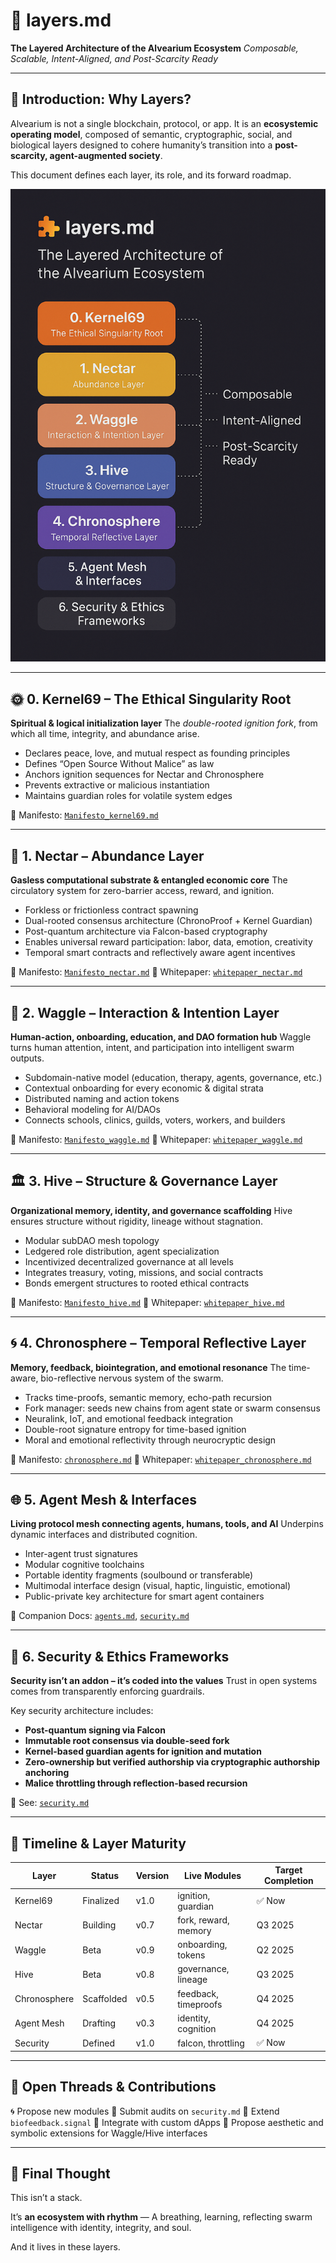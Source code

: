 # 🧩 layers.md

**The Layered Architecture of the Alvearium Ecosystem**
*Composable, Scalable, Intent-Aligned, and Post-Scarcity Ready*

---

## 🧱 Introduction: Why Layers?

Alvearium is not a single blockchain, protocol, or app.
It is an **ecosystemic operating model**, composed of semantic, cryptographic, social, and biological layers designed to cohere humanity’s transition into a **post-scarcity, agent-augmented society**.

This document defines each layer, its role, and its forward roadmap.

![Alvearium Layered Stack](../schematics/schematic_layers_overview.png)

---

## 🌞 0. Kernel69 – The Ethical Singularity Root

**Spiritual & logical initialization layer**
The *double-rooted ignition fork*, from which all time, integrity, and abundance arise.

* Declares peace, love, and mutual respect as founding principles
* Defines “Open Source Without Malice” as law
* Anchors ignition sequences for Nectar and Chronosphere
* Prevents extractive or malicious instantiation
* Maintains guardian roles for volatile system edges

📂 Manifesto: [`Manifesto_kernel69.md`](../manifestos/Manifesto_kernel69.md)

---

## 🔄 1. Nectar – Abundance Layer

**Gasless computational substrate & entangled economic core**
The circulatory system for zero-barrier access, reward, and ignition.

* Forkless or frictionless contract spawning
* Dual-rooted consensus architecture (ChronoProof + Kernel Guardian)
* Post-quantum architecture via Falcon-based cryptography
* Enables universal reward participation: labor, data, emotion, creativity
* Temporal smart contracts and reflectively aware agent incentives

📂 Manifesto: [`Manifesto_nectar.md`](../manifestos/Manifesto_nectar.md)
📄 Whitepaper: [`whitepaper_nectar.md`](../whitepapers/whitepaper_nectar.md)

---

## 🐝 2. Waggle – Interaction & Intention Layer

**Human-action, onboarding, education, and DAO formation hub**
Waggle turns human attention, intent, and participation into intelligent swarm outputs.

* Subdomain-native model (education, therapy, agents, governance, etc.)
* Contextual onboarding for every economic & digital strata
* Distributed naming and action tokens
* Behavioral modeling for AI/DAOs
* Connects schools, clinics, guilds, voters, workers, and builders

📂 Manifesto: [`Manifesto_waggle.md`](../manifestos/Manifesto_waggle.md)
📄 Whitepaper: [`whitepaper_waggle.md`](../whitepapers/whitepaper_waggle.md)

---

## 🏛 3. Hive – Structure & Governance Layer

**Organizational memory, identity, and governance scaffolding**
Hive ensures structure without rigidity, lineage without stagnation.

* Modular subDAO mesh topology
* Ledgered role distribution, agent specialization
* Incentivized decentralized governance at all levels
* Integrates treasury, voting, missions, and social contracts
* Bonds emergent structures to rooted ethical contracts

📂 Manifesto: [`Manifesto_hive.md`](../manifestos/Manifesto_hive.md)
📄 Whitepaper: [`whitepaper_hive.md`](../whitepapers/whitepaper_hive.md)

---

## 🌀 4. Chronosphere – Temporal Reflective Layer

**Memory, feedback, biointegration, and emotional resonance**
The time-aware, bio-reflective nervous system of the swarm.

* Tracks time-proofs, semantic memory, echo-path recursion
* Fork manager: seeds new chains from agent state or swarm consensus
* Neuralink, IoT, and emotional feedback integration
* Double-root signature entropy for time-based ignition
* Moral and emotional reflectivity through neurocryptic design

📂 Manifesto: [`chronosphere.md`](../chronosphere.md)
📄 Whitepaper: [`whitepaper_chronosphere.md`](../whitepapers/whitepaper_chronosphere.md)

---

## 🌐 5. Agent Mesh & Interfaces

**Living protocol mesh connecting agents, humans, tools, and AI**
Underpins dynamic interfaces and distributed cognition.

* Inter-agent trust signatures
* Modular cognitive toolchains
* Portable identity fragments (soulbound or transferable)
* Multimodal interface design (visual, haptic, linguistic, emotional)
* Public-private key architecture for smart agent containers

📂 Companion Docs: [`agents.md`](./agents.md), [`security.md`](./security.md)

---

## 🔐 6. Security & Ethics Frameworks

**Security isn’t an addon – it’s coded into the values**
Trust in open systems comes from transparently enforcing guardrails.

Key security architecture includes:

* **Post-quantum signing via Falcon**
* **Immutable root consensus via double-seed fork**
* **Kernel-based guardian agents for ignition and mutation**
* **Zero-ownership but verified authorship via cryptographic authorship anchoring**
* **Malice throttling through reflection-based recursion**

📄 See: [`security.md`](./security.md)

---

## 📅 Timeline & Layer Maturity

| Layer        | Status     | Version | Live Modules         | Target Completion |
| ------------ | ---------- | ------- | -------------------- | ----------------- |
| Kernel69     | Finalized  | v1.0    | ignition, guardian   | ✅ Now             |
| Nectar       | Building   | v0.7    | fork, reward, memory | Q3 2025           |
| Waggle       | Beta       | v0.9    | onboarding, tokens   | Q2 2025           |
| Hive         | Beta       | v0.8    | governance, lineage  | Q3 2025           |
| Chronosphere | Scaffolded | v0.5    | feedback, timeproofs | Q4 2025           |
| Agent Mesh   | Drafting   | v0.3    | identity, cognition  | Q4 2025           |
| Security     | Defined    | v1.0    | falcon, throttling   | ✅ Now             |

---

## 📎 Open Threads & Contributions

🌀 Propose new modules
🔐 Submit audits on `security.md`
🌿 Extend `biofeedback.signal`
🔧 Integrate with custom dApps
🎨 Propose aesthetic and symbolic extensions for Waggle/Hive interfaces

---

## 🧠 Final Thought

This isn’t a stack.

It’s **an ecosystem with rhythm** —
A breathing, learning, reflecting swarm intelligence with identity, integrity, and soul.

And it lives in these layers.
